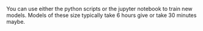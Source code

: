 You can use either the python scripts or the jupyter notebook to train new models.
Models of these size typically take 6 hours give or take 30 minutes maybe.